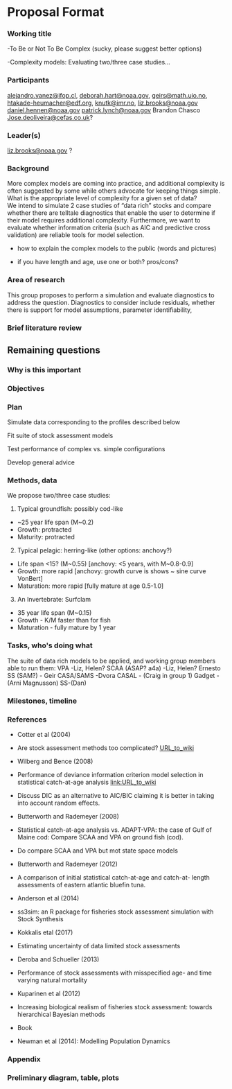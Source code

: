 # Proposal Format

### Working title
-To Be or Not To Be Complex (sucky, please suggest better options)

-Complexity models: Evaluating two/three case studies... 


### Participants

alejandro.yanez@ifop.cl,
deborah.hart@noaa.gov,
geirs@math.uio.no,
htakade-heumacher@edf.org,
knutk@imr.no,
liz.brooks@noaa.gov
daniel.hennen@noaa.gov
patrick.lynch@noaa.gov
Brandon Chasco
Jose.deoliveira@cefas.co.uk?

### Leader(s)
liz.brooks@noaa.gov ?

### Background

More complex models are coming into practice, and additional complexity is often suggested by some while others advocate 
for keeping things simple.  What is the appropriate level of complexity for a given set of data?  
We intend to simulate 2 case studies of “data rich” stocks and compare whether there are telltale diagnostics 
that enable the user to determine if their model requires additional complexity.  Furthermore, we want to evaluate whether 
information criteria (such as AIC and predictive cross validation) are reliable tools for model selection.
  
- how to explain the complex models to the public (words and pictures)

- if you have length and age, use one or both? pros/cons?

### Area of research

This group proposes to perform a simulation and evaluate diagnostics to address the question. 
Diagnostics to consider include residuals, whether there is support for model assumptions, parameter identifiability, 

### Brief literature review

## Remaining questions

### Why is this important

### Objectives

### Plan

Simulate data corresponding to the profiles described below

Fit suite of stock assessment models 

Test performance of complex vs. simple configurations

Develop general advice 


### Methods, data

We propose two/three case studies:

1. Typical groundfish: possibly cod-like
- ~25 year life span (M~0.2)
- Growth: protracted
- Maturity: protracted
2. Typical pelagic: herring-like (other options: anchovy?) 
- Life span <15? (M~0.55) [anchovy: <5 years, with M~0.8-0.9]
- Growth: more rapid   [anchovy: growth curve is shows ~ sine curve VonBert]
- Maturation: more rapid [fully mature at age 0.5-1.0]
3. An Invertebrate: Surfclam 
- 35 year life span (M~0.15)
- Growth - K/M faster than for fish
- Maturation - fully mature by 1 year 


### Tasks, who's doing what

The suite of data rich models to be applied, and working group members able to run them:
VPA -Liz, Helen?
SCAA (ASAP? a4a) -Liz, Helen? Ernesto
SS (SAM?) - Geir
CASA/SAMS -Dvora
CASAL - (Craig in group 1)
Gadget - (Arni Magnusson)
SS-(Dan)

### Milestones, timeline
### References

* Cotter et al (2004)
* Are stock assessment methods too complicated?
[URL_to_wiki](http://onlinelibrary.wiley.com/doi/10.1111/j.1467-2679.2004.00157.x/full)

* Wilberg and Bence (2008)
* Performance of deviance information criterion model selection in statistical catch-at-age analysis
[link:URL_to_wiki](http://www.sciencedirect.com/science/article/pii/S0165783608001343)
* Discuss DIC as an alternative to AIC/BIC claiming it is better in taking into account random effects.

* Butterworth and Rademeyer (2008)
* Statistical catch-at-age analysis vs. ADAPT-VPA: the case of Gulf of Maine cod: Compare SCAA and VPA on ground fish (cod).
[](https://academic.oup.com/icesjms/article/65/9/1717/632337)
* Do compare SCAA and VPA but mot state space models

* Butterworth and Rademeyer (2012)
* A comparison of initial statistical catch-at-age and catch-at- length assessments of eastern atlantic bluefin tuna.
[](http://www.iccat.es/Documents/CVSP/CV069_2013/n_2/CV069020710.pdf)

* Anderson et al (2014)
* ss3sim: an R package for fisheries stock assessment simulation with Stock Synthesis
[](http://journals.plos.org/plosone/article/file?id=10.1371/journal.pone.0092725&type=printable)

* Kokkalis etal (2017)
* Estimating uncertainty of data limited stock assessments
[](https://academic.oup.com/icesjms/article/74/1/69/2669561)

* Deroba and Schueller (2013)
* Performance of stock assessments with misspecified age- and time varying natural mortality
[](http://www.sciencedirect.com/science/article/pii/S0165783613000830)

* Kuparinen et al (2012)
* Increasing biological realism of fisheries stock assessment: towards hierarchical Bayesian methods
[](http://www.nrcresearchpress.com/doi/abs/10.1139/a2012-006#.Wg1pF7aZNZ0)

* Book
* Newman et al (2014): Modelling Population Dynamics 

### Appendix

### Preliminary diagram, table, plots

